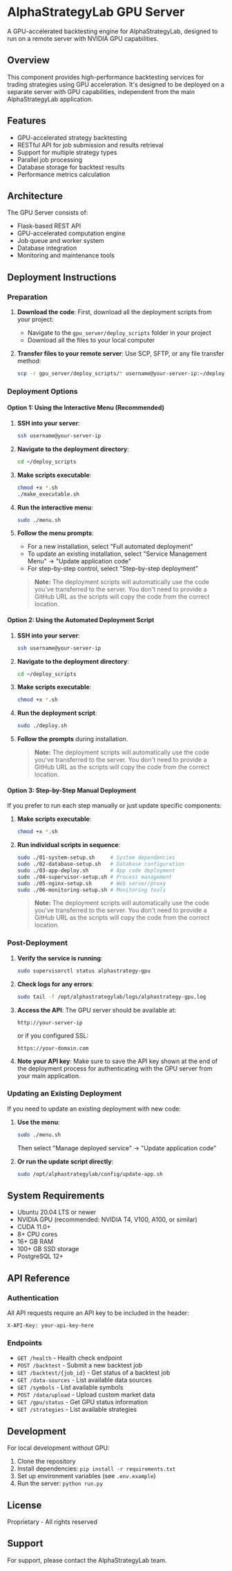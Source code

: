 # AlphaStrategyLab GPU Server

A GPU-accelerated backtesting engine for AlphaStrategyLab, designed to run on a remote server with NVIDIA GPU capabilities.

## Overview

This component provides high-performance backtesting services for trading strategies using GPU acceleration. It's designed to be deployed on a separate server with GPU capabilities, independent from the main AlphaStrategyLab application.

## Features

- GPU-accelerated strategy backtesting
- RESTful API for job submission and results retrieval
- Support for multiple strategy types
- Parallel job processing
- Database storage for backtest results
- Performance metrics calculation

## Architecture

The GPU Server consists of:
- Flask-based REST API
- GPU-accelerated computation engine
- Job queue and worker system
- Database integration
- Monitoring and maintenance tools

## Deployment Instructions

### Preparation

1. **Download the code**: First, download all the deployment scripts from your project:
   - Navigate to the `gpu_server/deploy_scripts` folder in your project
   - Download all the files to your local computer

2. **Transfer files to your remote server**: Use SCP, SFTP, or any file transfer method:
   ```bash
   scp -r gpu_server/deploy_scripts/* username@your-server-ip:~/deploy_scripts/
   ```

### Deployment Options

#### Option 1: Using the Interactive Menu (Recommended)

1. **SSH into your server**:
   ```bash
   ssh username@your-server-ip
   ```

2. **Navigate to the deployment directory**:
   ```bash
   cd ~/deploy_scripts
   ```

3. **Make scripts executable**:
   ```bash
   chmod +x *.sh
   ./make_executable.sh
   ```

4. **Run the interactive menu**:
   ```bash
   sudo ./menu.sh
   ```

5. **Follow the menu prompts**:
   - For a new installation, select "Full automated deployment" 
   - To update an existing installation, select "Service Management Menu" → "Update application code"
   - For step-by-step control, select "Step-by-step deployment"
   
   > **Note:** The deployment scripts will automatically use the code you've transferred to the server. You don't need to provide a GitHub URL as the scripts will copy the code from the correct location.

#### Option 2: Using the Automated Deployment Script

1. **SSH into your server**:
   ```bash
   ssh username@your-server-ip
   ```

2. **Navigate to the deployment directory**:
   ```bash
   cd ~/deploy_scripts
   ```

3. **Make scripts executable**:
   ```bash
   chmod +x *.sh
   ```

4. **Run the deployment script**:
   ```bash
   sudo ./deploy.sh
   ```

5. **Follow the prompts** during installation.

   > **Note:** The deployment scripts will automatically use the code you've transferred to the server. You don't need to provide a GitHub URL as the scripts will copy the code from the correct location.

#### Option 3: Step-by-Step Manual Deployment

If you prefer to run each step manually or just update specific components:

1. **Make scripts executable**:
   ```bash
   chmod +x *.sh
   ```

2. **Run individual scripts in sequence**:
   ```bash
   sudo ./01-system-setup.sh     # System dependencies
   sudo ./02-database-setup.sh   # Database configuration
   sudo ./03-app-deploy.sh       # App code deployment
   sudo ./04-supervisor-setup.sh # Process management
   sudo ./05-nginx-setup.sh      # Web server/proxy
   sudo ./06-monitoring-setup.sh # Monitoring tools
   ```
   
   > **Note:** The deployment scripts will automatically use the code you've transferred to the server. You don't need to provide a GitHub URL as the scripts will copy the code from the correct location.

### Post-Deployment

1. **Verify the service is running**:
   ```bash
   sudo supervisorctl status alphastrategy-gpu
   ```

2. **Check logs for any errors**:
   ```bash
   sudo tail -f /opt/alphastrategylab/logs/alphastrategy-gpu.log
   ```

3. **Access the API**: The GPU server should be available at:
   ```
   http://your-server-ip
   ```
   or if you configured SSL:
   ```
   https://your-domain.com
   ```

4. **Note your API key**: Make sure to save the API key shown at the end of the deployment process for authenticating with the GPU server from your main application.

### Updating an Existing Deployment

If you need to update an existing deployment with new code:

1. **Use the menu**:
   ```bash
   sudo ./menu.sh
   ```
   Then select "Manage deployed service" → "Update application code"

2. **Or run the update script directly**:
   ```bash
   sudo /opt/alphastrategylab/config/update-app.sh
   ```

## System Requirements

- Ubuntu 20.04 LTS or newer
- NVIDIA GPU (recommended: NVIDIA T4, V100, A100, or similar)
- CUDA 11.0+
- 8+ CPU cores
- 16+ GB RAM
- 100+ GB SSD storage
- PostgreSQL 12+

## API Reference

### Authentication

All API requests require an API key to be included in the header:

```
X-API-Key: your-api-key-here
```

### Endpoints

- `GET /health` - Health check endpoint
- `POST /backtest` - Submit a new backtest job
- `GET /backtest/{job_id}` - Get status of a backtest job
- `GET /data-sources` - List available data sources
- `GET /symbols` - List available symbols
- `POST /data/upload` - Upload custom market data
- `GET /gpu/status` - Get GPU status information
- `GET /strategies` - List available strategies

## Development

For local development without GPU:

1. Clone the repository
2. Install dependencies: `pip install -r requirements.txt`
3. Set up environment variables (see `.env.example`)
4. Run the server: `python run.py`

## License

Proprietary - All rights reserved

## Support

For support, please contact the AlphaStrategyLab team.